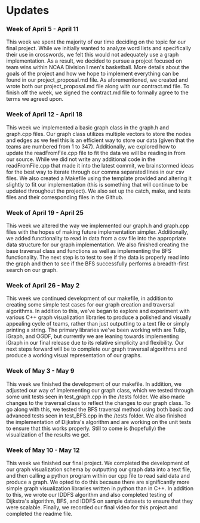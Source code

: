 # Updates

### Week of April 5 - April 11
This week we spent the majority of our time deciding on the topic for our final project. While we initially wanted to analyze word lists
and specifically their use in crosswords, we felt this would not adequately use a graph implementation. As a result, we decided to pursue
a projcet focused on team wins within NCAA Division I men's basketball. More details about the goals of the project and how we hope to
implement everything can be found in our project_proposal.md file. As aforementioned, we created and wrote both our project_proposal.md file
along with our contract.md file. To finish off the week, we signed the contract.md file to formally agree to the terms we agreed upon.

### Week of April 12 - April 18
This week we implemented a basic graph class in the graph.h and graph.cpp files. Our graph class utilizes multiple vectors
to store the nodes and edges as we feel this is an efficient way to store our data (given that the teams are numbered from 1 to 347).
Additionally, we explored how to update the readFromFile.cpp file to fit the data we will be reading in from our source. While we did 
not write any additional code in the readFromFile.cpp that made it into the latest commit, we brainstormed ideas for the best way to
iterate through our comma separated lines in our csv files. We also created a Makefile using the template provided and altering it
slightly to fit our implementation (this is something that will continue to be updated throughout the project). We also set up the
catch, make, and tests files and their corresponding files in the Github.

### Week of April 19 - April 25
This week we altered the way we implemented our graph.h and graph.cpp files with the hopes of making future implementation simpler. 
Additionally, we added functionality to read in data from a csv file into the appropriate data structure for our graph implementation. 
We also finished creating the base traversal class and functions as well as implementing the BFS functionality. The next step is to 
test to see if the data is properly read into the graph and then to see if the BFS successfully performs a breadth-first search on our 
graph.

### Week of April 26 - May 2
This week we continued development of our makefile, in addition to creating some simple test cases for our graph creation and traversal
algorithms. In addition to this, we've began to explore and experiment with various C++ graph visualization libraries to produce a polished
and visually appealing cycle of teams, rather than just outputting to a text file or simply printing a string. The primary libraries we've
been working with are Tulip, iGraph, and OGDF, but currently we are leaning towards implementing iGraph in our final release due to its 
relative simplicity and flexibility. Our next steps forward will be to complete our graph traversal algorithms and produce a working visual
representation of our graphs.

### Week of May 3 - May 9
This week we finished the development of our makefile. In addition, we adjusted our way of implementing our graph class, which we tested through some unit tests seen in test_graph.cpp in the /tests folder. We also made changes to the traversal class to reflect the changes to our graph class. To go along with this, we tested the BFS traversal method using both basic and advanced tests seen in test_BFS.cpp in the /tests folder. We also finished the implementation of Dijkstra's algorithm and are working on the unit tests to ensure that this works properly. Still to come is (hopefully) the visualization of the results we get.

### Week of May 10 - May 12
This week we finished our final project. We completed the development of our graph visualization schema by outputting our graph data into a text file, and then calling a
python program within our cpp file to read said data and produce a graph. We opted to do this because there are significantly more simple graph visualization libraries
written in python than in C++. In addition to this, we wrote our IDDFS algorithm and also completed testing of Dijkstra's algorithm, BFS, and IDDFS on sample datasets to ensure that they were scalable. Finally, we recorded our final video for this project and completed the readme file.

